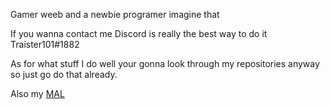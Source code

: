 Gamer weeb and a newbie programer imagine that


If you wanna contact me Discord is really the best way to do it Traister101#1882





As for what stuff I do well your gonna look through my repositories anyway so just go do that already. 


Also my [MAL](https://myanimelist.net/animelist/Traister101)

